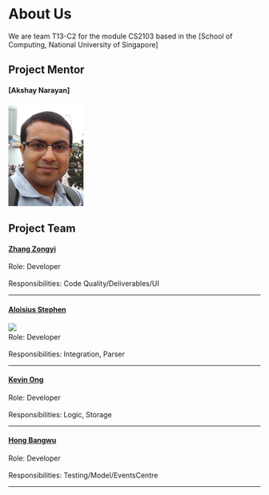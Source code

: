 # About Us

We are team T13-C2 for the module CS2103 based in the [School of Computing, National University of Singapore]

## Project Mentor

#### [Akshay Narayan]
<img src="images/AkshayNarayan.jpg" width="150"><br>


## Project Team

#### [Zhang Zongyi](http://github.com/zongyizzy)
Role: Developer <br>  
Responsibilities: Code Quality/Deliverables/UI

-----

#### [Aloisius Stephen](https://github.com/aloisiusStephen)
<img src="images/AloisiusStephen.jpg" width="150"><br> 
Role: Developer <br>  
Responsibilities: Integration, Parser

-----

#### [Kevin Ong](https://github.com/Kevin-Ong)
Role: Developer <br>  
Responsibilities: Logic, Storage

-----

#### [Hong Bangwu](https://github.com/ndt93)
 Role: Developer <br>  
 Responsibilities: Testing/Model/EventsCentre
 
 -----